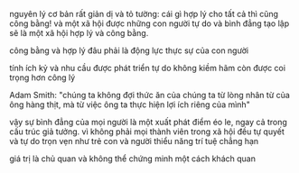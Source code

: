 nguyên lý cơ bản rất giản dị và tỏ tường: cái gì hợp lý cho tất cả thì cũng công bằng! và một xã hội được những con người tự do và bình đẳng tạo lập sẽ là một xã hội hợp lý và công bằng.

công bằng và hợp lý đâu phải là động lực thực sự của con người

tính ích kỷ và nhu cầu được phát triển tự do không kiềm hãm còn được coi trọng hơn công lý

Adam Smith: "chúng ta không đợi thức ăn của chúng ta từ lòng nhân từ của ông hàng thịt, mà từ việc ông ta thực hiện lợi ích riêng của mình"

vậy sự bình đẳng của mọi người là một xuất phát điểm éo le, ngay cả trong cấu trúc giả tưởng. vì không phải mọi thành viên trong xã hội đều tự quyết và tự do trọn vẹn như trẻ con và người thiểu năng trí tuệ chẳng hạn

giá trị là chủ quan và không thể chứng minh một cách khách quan